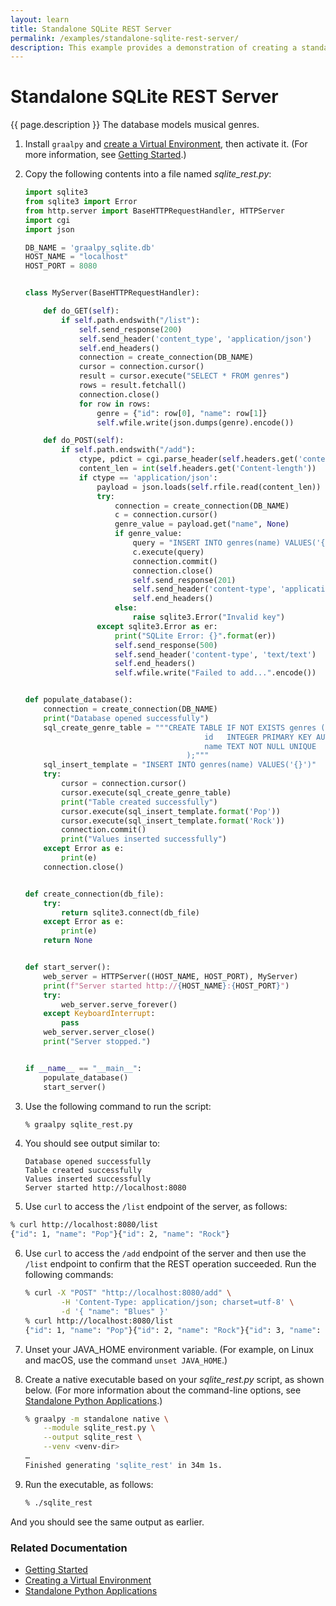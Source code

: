 ```yaml
---
layout: learn
title: Standalone SQLite REST Server
permalink: /examples/standalone-sqlite-rest-server/
description: This example provides a demonstration of creating a standalone web server to provide a minimal REST interface to a SQLite database, using the Python `http.server` and sqlite modules, and GraalVM Native Image.
---
```

# Standalone SQLite REST Server
{{ page.description }}
The database models musical genres.

1. Install `graalpy` and [create a Virtual Environment](/guides/creating_a_virtual_environment/), then activate it. 
(For more information, see [Getting Started](/getting_started/).)

2. Copy the following contents into a file named _sqlite_rest.py_:

    ```python
    import sqlite3
    from sqlite3 import Error
    from http.server import BaseHTTPRequestHandler, HTTPServer
    import cgi
    import json
    
    DB_NAME = 'graalpy_sqlite.db'
    HOST_NAME = "localhost"
    HOST_PORT = 8080
    
    
    class MyServer(BaseHTTPRequestHandler):
    
        def do_GET(self):
            if self.path.endswith("/list"):
                self.send_response(200)
                self.send_header('content_type', 'application/json')
                self.end_headers()
                connection = create_connection(DB_NAME)
                cursor = connection.cursor()
                result = cursor.execute("SELECT * FROM genres")
                rows = result.fetchall()
                connection.close()
                for row in rows:
                    genre = {"id": row[0], "name": row[1]}
                    self.wfile.write(json.dumps(genre).encode())
    
        def do_POST(self):
            if self.path.endswith("/add"):
                ctype, pdict = cgi.parse_header(self.headers.get('content-type'))
                content_len = int(self.headers.get('Content-length'))
                if ctype == 'application/json':
                    payload = json.loads(self.rfile.read(content_len))
                    try:
                        connection = create_connection(DB_NAME)
                        c = connection.cursor()
                        genre_value = payload.get("name", None)
                        if genre_value:
                            query = "INSERT INTO genres(name) VALUES('{genre_value}')".format(genre_value=genre_value)
                            c.execute(query)
                            connection.commit()
                            connection.close()
                            self.send_response(201)
                            self.send_header('content-type', 'application/json')
                            self.end_headers()
                        else:
                            raise sqlite3.Error("Invalid key")
                    except sqlite3.Error as er:
                        print("SQLite Error: {}".format(er))
                        self.send_response(500)
                        self.send_header('content-type', 'text/text')
                        self.end_headers()
                        self.wfile.write("Failed to add...".encode())
    
    
    def populate_database():
        connection = create_connection(DB_NAME)
        print("Database opened successfully")
        sql_create_genre_table = """CREATE TABLE IF NOT EXISTS genres (
                                            id   INTEGER PRIMARY KEY AUTOINCREMENT,
                                            name TEXT NOT NULL UNIQUE
                                        );"""
        sql_insert_template = "INSERT INTO genres(name) VALUES('{}')"
        try:
            cursor = connection.cursor()
            cursor.execute(sql_create_genre_table)
            print("Table created successfully")
            cursor.execute(sql_insert_template.format('Pop'))
            cursor.execute(sql_insert_template.format('Rock'))
            connection.commit()
            print("Values inserted successfully")
        except Error as e:
            print(e)
        connection.close()
    
    
    def create_connection(db_file):
        try:
            return sqlite3.connect(db_file)
        except Error as e:
            print(e)
        return None
    
    
    def start_server():
        web_server = HTTPServer((HOST_NAME, HOST_PORT), MyServer)
        print(f"Server started http://{HOST_NAME}:{HOST_PORT}")
        try:
            web_server.serve_forever()
        except KeyboardInterrupt:
            pass
        web_server.server_close()
        print("Server stopped.")
    
    
    if __name__ == "__main__":
        populate_database()
        start_server()
    ```

3. Use the following command to run the script:
    ```bash
    % graalpy sqlite_rest.py
    ```

4. You should see output similar to:
    ```
    Database opened successfully
    Table created successfully
    Values inserted successfully
    Server started http://localhost:8080
    ```

5. Use `curl` to access the `/list` endpoint of the server, as follows:
```bash
% curl http://localhost:8080/list
{"id": 1, "name": "Pop"}{"id": 2, "name": "Rock"}
```

6. Use `curl` to access the `/add` endpoint of the server and then use the `/list` endpoint to confirm that the REST operation succeeded.
Run the following commands:

    ```bash
    % curl -X "POST" "http://localhost:8080/add" \
            -H 'Content-Type: application/json; charset=utf-8' \
            -d '{ "name": "Blues" }'
    % curl http://localhost:8080/list
    {"id": 1, "name": "Pop"}{"id": 2, "name": "Rock"}{"id": 3, "name": "Blues"}
    ```

7. Unset your JAVA_HOME environment variable. 
(For example, on Linux and macOS, use the command `unset JAVA_HOME`.)

8. Create a native executable based on your _sqlite_rest.py_ script, as shown below.
(For more information about the command-line options, see [Standalone Python Applications](/reference/standalone-applications/).)

    ```bash
    % graalpy -m standalone native \
        --module sqlite_rest.py \
        --output sqlite_rest \
        --venv <venv-dir>
    …
    Finished generating 'sqlite_rest' in 34m 1s.
    ```

9. Run the executable, as follows:
    ```bash
    % ./sqlite_rest
    ```
And you should see the same output as earlier.

### Related Documentation
* [Getting Started](/getting_started/)
* [Creating a Virtual Environment](/guides/creating_a_virtual_environment/)
* [Standalone Python Applications](/reference/standalone-applications/)